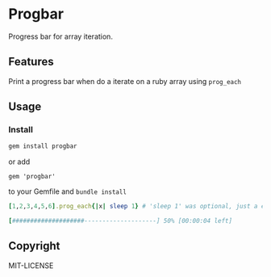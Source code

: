 Progbar
=======

Progress bar for array iteration.

## Features

Print a progress bar when do a iterate on a ruby array using `prog_each`

## Usage

### Install

```bash
gem install progbar
```

or add


```
gem 'progbar'
```

to your Gemfile and `bundle install`


```ruby
[1,2,3,4,5,6].prog_each{|x| sleep 1} # 'sleep 1' was optional, just a example
```

```ruby
[####################--------------------] 50% [00:00:04 left]
```

## Copyright
MIT-LICENSE
